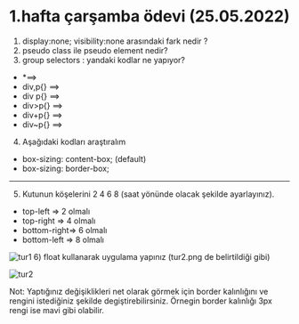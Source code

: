 # 1.hafta çarşamba ödevi (25.05.2022)
1) display:none; visibility:none arasındaki fark nedir ?
2) pseudo class ile pseudo element nedir?
3) group selectors : yandaki kodlar ne yapıyor?
- *==> 
- div,p{} ==>
- div p{} ==> 
-  div>p{} ==> 
-  div+p{} ==> 
-  div~p{} ==> 

4) Aşağıdaki kodları araştıralım
- box-sizing: content-box; (default)
- box-sizing: border-box;
 
****************************************
5) Kutunun köşelerini 2 4 6 8 (saat yönünde olacak şekilde ayarlayınız).
- top-left    => 2 olmalı
- top-right   => 4 olmalı
- bottom-right=> 6 olmalı
- bottom-left => 8 olmalı

![tur1](https://user-images.githubusercontent.com/86284062/173369674-21d057a0-474b-4099-a24a-ca0a3f34e379.png)
6) float kullanarak uygulama yapınız (tur2.png de belirtildiği gibi)

![tur2](https://user-images.githubusercontent.com/86284062/173369691-08d9b86a-ae7f-43b1-bd8a-94ff0918aed2.png)

Not: Yaptığınız değişiklikleri net olarak görmek için border kalınlığını ve rengini istediğiniz şekilde degiştirebilirsiniz. Örnegin border kalınlığı 3px rengi ise mavi gibi olabilir.


